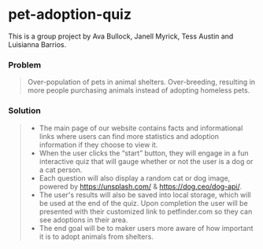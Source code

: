 # pet-adoption-quiz
This is a group project by Ava Bullock, Janell Myrick, Tess Austin and Luisianna Barrios. 

### **Problem**
> Over-population of pets in animal shelters.
> Over-breeding, resulting in more people purchasing animals instead of adopting homeless pets.
>
### **Solution**
> - The main page of our website contains facts and informational links where users can find more statistics and adoption information if they choose to view it.
> - When the user clicks the “start” button, they will engage in a fun interactive quiz that will gauge whether or not the user is a dog or a cat person.
> - Each question will also display a random cat or dog image, powered by https://unsplash.com/ & https://dog.ceo/dog-api/.
> - The user's results will also be saved into local storage,  which will be used at the end of the quiz. Upon completion  the user will be presented with their customized link to petfinder.com so they can see adoptions in their area. 
> - The end goal will be to maker users more aware of how important it is to adopt animals from shelters.

